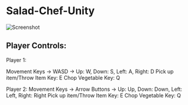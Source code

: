 # Salad-Chef-Unity

![Screenshot](https://imgur.com/a/c5woEFN)
 
Player Controls:
-----------------------------------
Player 1: 

Movement Keys -> WASD -> Up: W, Down: S, Left: A, Right: D
Pick up item/Throw Item Key: E
Chop Vegetable Key: Q

Player 2:
Movement Keys -> Arrow Buttons -> Up: Up, Down: Down, Left: Left, Right: Right
Pick up item/Throw Item Key: E
Chop Vegetable Key: Q
